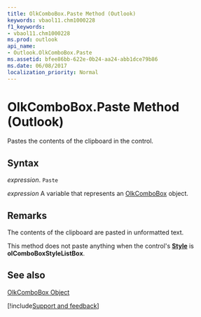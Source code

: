 ```yaml
---
title: OlkComboBox.Paste Method (Outlook)
keywords: vbaol11.chm1000228
f1_keywords:
- vbaol11.chm1000228
ms.prod: outlook
api_name:
- Outlook.OlkComboBox.Paste
ms.assetid: bfee86bb-622e-0b24-aa24-abb1dce79b86
ms.date: 06/08/2017
localization_priority: Normal
---
```



# OlkComboBox.Paste Method (Outlook)

Pastes the contents of the clipboard in the control.


## Syntax

_expression_. `Paste`

_expression_ A variable that represents an [OlkComboBox](./Outlook.OlkComboBox.md) object.


## Remarks

The contents of the clipboard are pasted in unformatted text.

This method does not paste anything when the control's  **[Style](Outlook.OlkComboBox.Style.md)** is **olComboBoxStyleListBox**.


## See also


[OlkComboBox Object](Outlook.OlkComboBox.md)

[!include[Support and feedback](~/includes/feedback-boilerplate.md)]